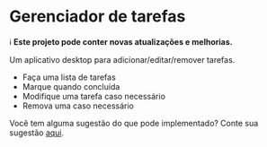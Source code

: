 # Gerenciador de tarefas
ℹ️ **Este projeto pode conter novas atualizações e melhorias.**

Um aplicativo desktop para adicionar/editar/remover tarefas.

- Faça uma lista de tarefas
- Marque quando concluída
- Modifique uma tarefa caso necessário
- Remova uma caso necessário

Você tem alguma sugestão do que pode implementado? Conte sua sugestão [aqui](https://github.com/WellingBR/task-manager/issues).
